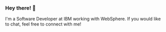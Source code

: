 ### Hey there! 👾

I'm a Software Developer at IBM working with WebSphere. If you would like to chat, feel free to connect with me!
